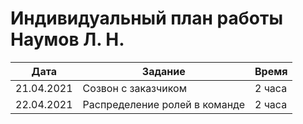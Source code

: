 # Индивидуальный план работы Наумов Л. Н.

| Дата           | Задание                                              | Время     |
|----------------|------------------------------------------------------|-----------|
| 21.04.2021     |Созвон с заказчиком                                | 2 часа   |
| 22.04.2021     | Распределение ролей в команде                                 | 2 часа   | 



